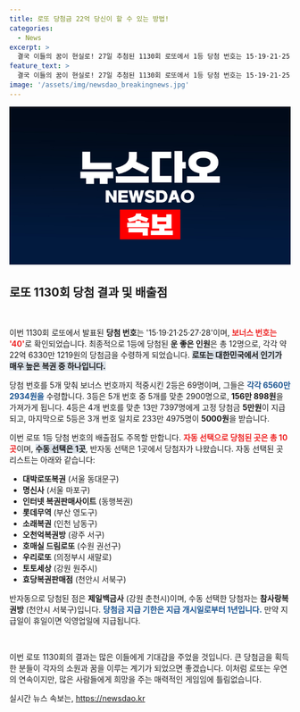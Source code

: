 ```yaml
---
title: 로또 당첨금 22억 당신이 할 수 있는 방법!
categories:
  - News
excerpt: >
  결국 이들의 꿈이 현실로! 27일 추첨된 1130회 로또에서 1등 당첨 번호는 15·19·21·25·27·28로, 총 12명이 각 22억 원 넘는 금액을 손에 쥐었습니다. 당신도 이번 주 행운의 주인공이 될 수 있을까요?
feature_text: >
  결국 이들의 꿈이 현실로! 27일 추첨된 1130회 로또에서 1등 당첨 번호는 15·19·21·25·27·28로, 총 12명이 각 22억 원 넘는 금액을 손에 쥐었습니다. 당신도 이번 주 행운의 주인공이 될 수 있을까요?
image: '/assets/img/newsdao_breakingnews.jpg'
---
```


<p><img src="/assets/img/newsdao_breakingnews.jpg" alt="pcversion 속보" /></p>

<h2 data-ke-size="size26">로또 1130회 당첨 결과 및 배출점</h2>

<p data-ke-size="size16">&nbsp;</p>

<p>이번 1130회 로또에서 발표된 <b>당첨 번호</b>는 '15·19·21·25·27·28'이며, <b><span style="color: #ee2323;">보너스 번호는 '40'</span></b>로 확인되었습니다. 최종적으로 1등에 당첨된 <b>운 좋은 인원</b>은 총 12명으로, 각각 약 22억 6330만 1219원의 당첨금을 수령하게 되었습니다. <b><span style="background-color: #21538527;">로또는 대한민국에서 인기가 매우 높은 복권 중 하나입니다.</span></b> </p>

<p>당첨 번호를 5개 맞춰 보너스 번호까지 적중시킨 2등은 69명이며, 그들은 <b><span style="color: #1a5490;">각각 6560만 2934원을</span></b> 수령합니다. 3등은 5개 번호 중 5개를 맞춘 2900명으로, <b>156만 898원</b>을 가져가게 됩니다. 4등은 4개 번호를 맞춘 13만 7397명에게 고정 당첨금 <b>5만원</b>이 지급되고, 마지막으로 5등은 3개 번호 일치로 233만 4975명이 <b>5000원</b>을 받습니다. </p>

<p>이번 로또 1등 당첨 번호의 배출점도 주목할 만합니다. <b><span style="color: #ee2323;">자동 선택으로 당첨된 곳은 총 10곳</span></b>이며, <b><span style="background-color: #21538527;">수동 선택은 1곳</span></b>, 반자동 선택은 1곳에서 당첨자가 나왔습니다. 자동 선택된 곳 리스트는 아래와 같습니다:</p>

<ul>
  <li><b>대박로또복권</b> (서울 동대문구)</li>
  <li><b>명신사</b> (서울 마포구)</li>
  <li><b>인터넷 복권판매사이트</b> (동행복권)</li>
  <li><b>롯데무역</b> (부산 영도구)</li>
  <li><b>소래복권</b> (인천 남동구)</li>
  <li><b>오천억복권방</b> (광주 서구)</li>
  <li><b>호매실 드림로또</b> (수원 권선구)</li>
  <li><b>우리로또</b> (의정부시 새말로)</li>
  <li><b>토토세상</b> (강원 원주시)</li>
  <li><b>효당복권판매점</b> (천안시 서북구)</li>
</ul>

<p>반자동으로 당첨된 점은 <b>제일백금사</b> (강원 춘천시)이며, 수동 선택한 당첨자는 <b>참사랑복권방</b> (천안시 서북구)입니다. <b><span style="color: #1a5490;">당첨금 지급 기한은 지급 개시일로부터 1년입니다.</span></b> 만약 지급일이 휴일이면 익영업일에 지급됩니다.</p>

<p data-ke-size="size16">&nbsp;</p>

<p>이번 로또 1130회의 결과는 많은 이들에게 기대감을 주었을 것입니다. 큰 당첨금을 획득한 분들이 각자의 소원과 꿈을 이루는 계기가 되었으면 좋겠습니다. 이처럼 로또는 우연의 연속이지만, 많은 사람들에게 희망을 주는 매력적인 게임임에 틀림없습니다. </p>
실시간 뉴스 속보는, <a href="https://newsdao.kr" rel="dofollow">https://newsdao.kr</a>


